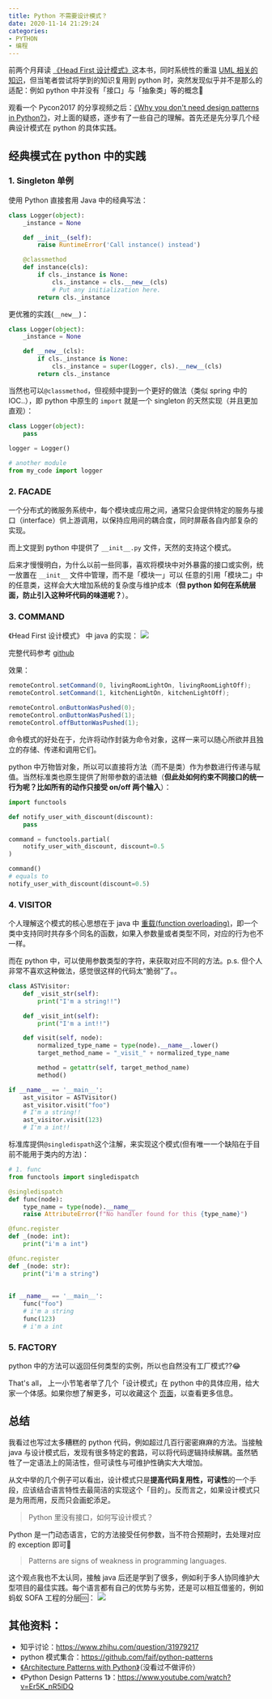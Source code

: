 ```yaml
---
title: Python 不需要设计模式？
date: 2020-11-14 21:29:24
categories:
- PYTHON
- 编程
---
```



前两个月拜读 [《Head First 设计模式》](/blog/20200613/design-pattern/)这本书，同时系统性的重温 [UML 相关的知识](/blog/20200613/design-pattern/)，但当笔者尝试将学到的知识复用到 python 时，突然发现似乎并不是那么的适配：例如 python 中并没有「接口」与「抽象类」等的概念🤔   

观看一个 Pycon2017 的分享视频之后：[《Why you don't need design patterns in Python?》](https://www.youtube.com/watch?v=G5OeYHCJuv0)，对上面的疑惑，逐步有了一些自己的理解。首先还是先分享几个经典设计模式在 python 的具体实践。

<!--more-->

## 经典模式在 python 中的实践
### 1. Singleton 单例

使用 Python 直接套用 Java 中的经典写法：

```python
class Logger(object):
    _instance = None

    def __init__(self):
        raise RuntimeError('Call instance() instead')

    @classmethod
    def instance(cls):
        if cls._instance is None:
            cls._instance = cls.__new__(cls)
            # Put any initialization here.
        return cls._instance
```

更优雅的实践(`__new__`)：

```python
class Logger(object):
    _instance = None

    def __new__(cls):
        if cls._instance is None:
            cls._instance = super(Logger, cls).__new__(cls)
        return cls._instance
```

当然也可以`@classmethod`，但视频中提到一个更好的做法（类似 spring 中的 IOC..），即 python 中原生的 `import` 就是一个 singleton 的天然实现（并且更加直观）：

```python
class Logger(object):
    pass
    
logger = Logger()

# another module
from my_code import logger 
```

### 2. FACADE 

一个分布式的微服务系统中，每个模块或应用之间，通常只会提供特定的服务与接口（interface）供上游调用，以保持应用间的耦合度，同时屏蔽各自内部复杂的实现。

而上文提到 python 中提供了 `__init__.py` 文件，天然的支持这个模式。

后来才慢慢明白，为什么以前一些同事，喜欢将模块中对外暴露的接口或实例，统一放置在 `__init__` 文件中管理，而不是「模块一」可以 任意的引用「模块二」中的任意类，这样会大大增加系统的复杂度与维护成本（**但 python 如何在系统层面，防止引入这种坏代码的味道呢？**）。

### 3. COMMAND

《Head First 设计模式》 中 java 的实现：
![](/images/blog/200104_japan_travel/15883270132958.jpg)

完整代码参考 [github](https://github.com/bethrobson/Head-First-Design-Patterns/blob/master/src/headfirst/designpatterns/command/remote/LightOnCommand.java)

效果：
```java
remoteControl.setCommand(0, livingRoomLightOn, livingRoomLightOff);
remoteControl.setCommand(1, kitchenLightOn, kitchenLightOff);
 
remoteControl.onButtonWasPushed(0);
remoteControl.onButtonWasPushed(1);
remoteControl.offButtonWasPushed(1);
```

命令模式的好处在于，允许将动作封装为命令对象，这样一来可以随心所欲并且独立的存储、传递和调用它们。

python 中万物皆对象，所以可以直接将方法（而不是类）作为参数进行传递与赋值。当然标准类也原生提供了附带参数的语法糖（**但此处如何约束不同接口的统一行为呢？比如所有的动作只接受 on/off 两个输入**）：

```python
import functools

def notify_user_with_discount(discount):
    pass

command = functools.partial(
    notify_user_with_discount, discount=0.5
)

command()
# equals to 
notify_user_with_discount(discount=0.5)
```

### 4. VISITOR 

个人理解这个模式的核心思想在于 java 中 [重载(function overloading)](https://zh.wikipedia.org/wiki/%E5%87%BD%E6%95%B0%E9%87%8D%E8%BD%BD)，即一个类中支持同时共存多个同名的函数，如果入参数量或者类型不同，对应的行为也不一样。 

而在 python 中，可以使用参数类型的字符，来获取对应不同的方法。p.s. 但个人非常不喜欢这种做法，感觉很这样的代码太“脆弱”了。。

```python
class ASTVisitor:
    def _visit_str(self):
        print("I'm a string!!")

    def _visit_int(self):
        print("I'm a int!!")

    def visit(self, node):
        normalized_type_name = type(node).__name__.lower()
        target_method_name = "_visit_" + normalized_type_name

        method = getattr(self, target_method_name)
        method()

if __name__ == '__main__':
    ast_visitor = ASTVisitor()
    ast_visitor.visit("foo")
    # I'm a string!!
    ast_visitor.visit(123)
    # I'm a int!!
```

标准库提供`@singledispath`这个注解，来实现这个模式(但有唯一一个缺陷在于目前不能用于类内的方法)：

```python
# 1. func
from functools import singledispatch

@singledispatch
def func(node):
    type_name = type(node).__name__
    raise AttributeError(f"No handler found for this {type_name}")

@func.register
def _(node: int):
    print("i'm a int")

@func.register
def _(node: str):
    print("i'm a string")
    
    
if __name__ == '__main__':
    func("foo")
    # i'm a string    
    func(123)
    # i'm a int 
```

### 5. FACTORY 

python 中的方法可以返回任何类型的实例，所以也自然没有工厂模式??😂 

That's all， 上一小节笔者举了几个「设计模式」在 python 中的具体应用，给大家一个体感。如果你想了解更多，可以收藏这个 [页面](https://python-patterns.guide)，以查看更多信息。

## 总结

我看过也写过太多糟糕的 python 代码，例如超过几百行密密麻麻的方法。当接触 java 与设计模式后，发现有很多特定的套路，可以将代码逻辑持续解耦。虽然牺牲了一定语法上的简洁性，但可读性与可维护性确实大大增加。

从文中举的几个例子可以看出，设计模式只是**提高代码复用性，可读性**的一个手段，应该结合语言特性去最简洁的实现这个「目的」。反而言之，如果设计模式只是为用而用，反而只会画蛇添足。  

> Python 里没有接口，如何写设计模式？

Python 是一门动态语言，它的方法接受任何参数，当不符合预期时，去处理对应的 exception 即可🤔

> Patterns are signs of weakness in programming languages.

这个观点我也不太认同，接触 java 后还是学到了很多，例如利于多人协同维护大型项目的最佳实践。每个语言都有自己的优势与劣势，还是可以相互借鉴的，例如蚂蚁 SOFA 工程的分层🆒：
![](/images/blog/200104_japan_travel/16053236164113.jpg)


## 其他资料：

- 知乎讨论：https://www.zhihu.com/question/31979217
- python 模式集合：https://github.com/faif/python-patterns
- [《Architecture Patterns with Python》](https://github.com/cosmicpython/book)（没看过不做评价）
- 《Python Design Patterns 1》：https://www.youtube.com/watch?v=Er5K_nR5lDQ



